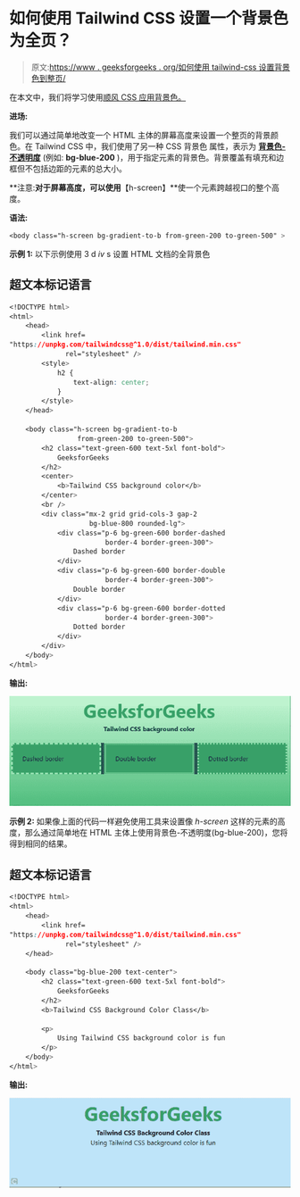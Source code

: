 # 如何使用 Tailwind CSS 设置一个背景色为全页？

> 原文:[https://www . geeksforgeeks . org/如何使用 tailwind-css 设置背景色到整页/](https://www.geeksforgeeks.org/how-to-set-a-background-color-to-full-page-using-tailwind-css/)

在本文中，我们将学习使用[顺风 CSS 应用背景色。](https://www.geeksforgeeks.org/css-tailwind-introduction/)

**进场:**

我们可以通过简单地改变一个 HTML 主体的屏幕高度来设置一个整页的背景颜色。在 Tailwind CSS 中，我们使用了另一种 CSS 背景色 属性，表示为 [**背景色-不透明度**](https://www.geeksforgeeks.org/tailwind-css-background-color/) (例如: **bg-blue-200** )，用于指定元素的背景色。背景覆盖有填充和边框但不包括边距的元素的总大小。

**注意:**对于屏幕高度，可以使用**【h-screen】**使一个元素跨越视口的整个高度。

**语法:**

```css
<body class="h-screen bg-gradient-to-b from-green-200 to-green-500" >
```

**示例 1:** 以下示例使用 3 d *iv* s 设置 HTML 文档的全背景色

## 超文本标记语言

```css
<!DOCTYPE html>
<html>
    <head>
        <link href=
"https://unpkg.com/tailwindcss@^1.0/dist/tailwind.min.css" 
              rel="stylesheet" />
        <style>
            h2 {
                text-align: center;
            }
        </style>
    </head>

    <body class="h-screen bg-gradient-to-b
                 from-green-200 to-green-500">
        <h2 class="text-green-600 text-5xl font-bold">
            GeeksforGeeks
        </h2>
        <center>
            <b>Tailwind CSS background color</b>
        </center>
        <br />
        <div class="mx-2 grid grid-cols-3 gap-2
                    bg-blue-800 rounded-lg">
            <div class="p-6 bg-green-600 border-dashed 
                        border-4 border-green-300">
                Dashed border
            </div>
            <div class="p-6 bg-green-600 border-double
                        border-4 border-green-300">
                Double border
            </div>
            <div class="p-6 bg-green-600 border-dotted
                        border-4 border-green-300">
                Dotted border
            </div>
        </div>
    </body>
</html>
```

**输出:**

![](img/6b0596d36458090bf53923539bfa175c.png)

**示例 2:** 如果像上面的代码一样避免使用工具来设置像 *h-screen* 这样的元素的高度，那么通过简单地在 HTML 主体上使用背景色-不透明度(bg-blue-200)，您将得到相同的结果。

## 超文本标记语言

```css
<!DOCTYPE html>
<html>
    <head>
        <link href=
"https://unpkg.com/tailwindcss@^1.0/dist/tailwind.min.css" 
              rel="stylesheet" />
    </head>

    <body class="bg-blue-200 text-center">
        <h2 class="text-green-600 text-5xl font-bold">
            GeeksforGeeks
        </h2>
        <b>Tailwind CSS Background Color Class</b>

        <p>
            Using Tailwind CSS background color is fun
        </p>
    </body>
</html>
```

**输出:**

![](img/2f99cc49368bb74ad4ba783ced044b77.png)